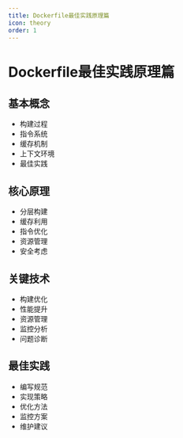 ```yaml
---
title: Dockerfile最佳实践原理篇
icon: theory
order: 1
---
```


# Dockerfile最佳实践原理篇

## 基本概念
- 构建过程
- 指令系统
- 缓存机制
- 上下文环境
- 最佳实践

## 核心原理
- 分层构建
- 缓存利用
- 指令优化
- 资源管理
- 安全考虑

## 关键技术
- 构建优化
- 性能提升
- 资源管理
- 监控分析
- 问题诊断

## 最佳实践
- 编写规范
- 实现策略
- 优化方法
- 监控方案
- 维护建议
